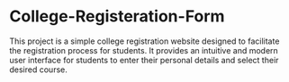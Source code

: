 # College-Registeration-Form
This project is a simple college registration website designed to facilitate the registration process for students. It provides an intuitive and modern user interface for students to enter their personal details and select their desired course.
